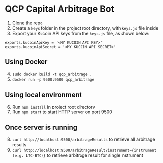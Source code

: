# QCP Capital Arbitrage Bot
1. Clone the repo
2. Create a `keys` folder in the project root directory, with `keys.js` file inside
3. Export your Kucoin API keys from the `keys.js` file, as shown below:
```
exports.kucoinApiKey = '<MY KUCOIN API KEY>'
exports.kucoinApiSecret = '<MY KUCOIN API SECRET>'
```
## Using Docker
4. `sudo docker build -t qcp_arbitrage .`
5. `docker run -p 9500:9500 qcp_arbitrage`
## Using local environment
6. Run `npm install` in project root directory
7. Run `npm start` to start HTTP server on port 9500
## Once server is running
8. `curl http://localhost:9500/arbitrageResults` to retrieve all arbitrage results
9. `curl http://localhost:9500/arbitrageResult?instrument={instrument (e.g. LTC-BTC)}` to retrieve arbitrage result for single instrument